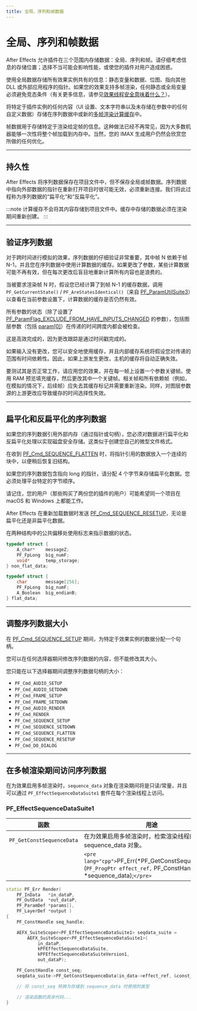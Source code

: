 ```yaml
---
title: 全局、序列和帧数据
---
```

# 全局、序列和帧数据

After Effects 允许插件在三个范围内存储数据：全局、序列和帧。请仔细考虑信息的存储位置；选择不当可能会影响性能，或使您的插件对用户造成困惑。

使用全局数据存储所有效果实例共有的信息：静态变量和数据、位图、指向其他 DLL 或外部应用程序的指针。如果您的效果支持多帧渲染，任何静态或全局变量必须避免竞态条件（有关更多信息，请参见[效果线程安全意味着什么？](../multi-frame-rendering-in-ae#what-does-it-mean-for-an-effect-to-be-thread-safe)）。

将特定于插件实例的任何内容（UI 设置、文本字符串以及未存储在参数中的任何自定义数据）存储在序列数据中或新的[多帧渲染计算缓存](../multi-frame-rendering-in-ae#compute-cache-for-multi-frame-rendering)中。

帧数据用于存储特定于渲染给定帧的信息。这种做法已经不再常见，因为大多数机器能够一次性将整个帧加载到内存中。当然，您的 IMAX 生成用户仍然会欣赏您所做的任何优化。

---

## 持久性

After Effects 将序列数据保存在项目文件中，但不保存全局或帧数据。序列数据中指向外部数据的指针在重新打开项目时很可能无效，必须重新连接。我们将此过程称为序列数据的“扁平化”和“反扁平化”。

:::note
计算缓存不会将其内容存储到项目文件中。缓存中存储的数据必须在渲染期间重新创建。
:::

---

## 验证序列数据

对于跨时间进行模拟的效果，序列数据的仔细验证非常重要，其中帧 N 依赖于帧 N-1，并且您在序列数据中使用计算数据的缓存。如果更改了参数，某些计算数据可能不再有效，但在每次更改后盲目地重新计算所有内容也是浪费的。

当被要求渲染帧 N 时，假设您已经计算了到帧 N-1 的缓存数据，调用 `PF_GetCurrentState()` / `PF_AreStatesIdentical()`（来自 [PF_ParamUtilSuite3](../parameter-supervision#pf_paramutilsuite3)）以查看在当前参数设置下，计算数据的缓存是否仍然有效。

所有参数的状态（除了设置了 [PF_ParamFlag_EXCLUDE_FROM_HAVE_INPUTS_CHANGED](../../effect-basics/PF_ParamDef#parameter-flags) 的参数），包括图层参数（包括 [param[0]](../../effect-basics/PF_ParamDef#param-zero)）在传递的时间跨度内都会被检查。

这是高效完成的，因为更改跟踪是通过时间戳完成的。

如果输入没有更改，您可以安全地使用缓存，并且内部缓存系统将假设您对传递的范围有时间依赖性。因此，如果上游发生更改，主机的缓存将自动正确失效。

要测试其是否正常工作，请应用您的效果，并在每一帧上设置一个参数关键帧。使用 RAM 预览填充缓存，然后更改其中一个关键帧。相关帧和所有依赖帧（例如，在模拟的情况下，后续帧）应失去其缓存标记并需要重新渲染。同样，对图层参数源的上游更改应导致缓存的时间选择性失效。

---

## 扁平化和反扁平化的序列数据

如果您的序列数据引用外部内存（通过指针或句柄），您必须对数据进行扁平化和反扁平化处理以实现磁盘安全存储。这类似于创建您自己的微型文件格式。

在收到 [PF_Cmd_SEQUENCE_FLATTEN](../../effect-basics/command-selectors#sequence-selectors) 时，将指针引用的数据放入一个连续的块中，以便稍后恢复旧结构。

如果您的序列数据包含指向 long 的指针，请分配 4 个字节来存储扁平化数据。您必须处理平台特定的字节顺序。

请记住，您的用户（那些购买了两份您的插件的用户）可能希望同一个项目在 macOS 和 Windows 上都能工作。

After Effects 在重新加载数据时发送 [PF_Cmd_SEQUENCE_RESETUP](../../effect-basics/command-selectors#sequence-selectors)，无论是扁平化还是非扁平化数据。

在两种结构中的公共偏移处使用标志来指示数据的状态。

```cpp
typedef struct {
    A_char*    messageZ;
    PF_FpLong  big_numF;
    void*      temp_storage;
} non_flat_data;

typedef struct {
    char       message[256];
    PF_FpLong  big_numF;
    A_Boolean  big_endianB;
} flat_data;
```

---

## 调整序列数据大小

在 [PF_Cmd_SEQUENCE_SETUP](../../effect-basics/command-selectors#sequence-selectors) 期间，为特定于效果实例的数据分配一个句柄。

您可以在任何选择器期间修改序列数据的内容，但不能修改其大小。

您只能在以下选择器期间调整序列数据句柄的大小：

- `PF_Cmd_AUDIO_SETUP`
- `PF_Cmd_AUDIO_SETDOWN`
- `PF_Cmd_FRAME_SETUP`
- `PF_Cmd_FRAME_SETDOWN`
- `PF_Cmd_AUDIO_RENDER`
- `PF_Cmd_RENDER`
- `PF_Cmd_SEQUENCE_SETUP`
- `PF_Cmd_SEQUENCE_SETDOWN`
- `PF_Cmd_SEQUENCE_FLATTEN`
- `PF_Cmd_SEQUENCE_RESETUP`
- `PF_Cmd_DO_DIALOG`

---

## 在多帧渲染期间访问序列数据

在为效果启用多帧渲染时，`sequence_data` 对象在渲染期间将是只读/常量，并且可以通过 `PF_EffectSequenceDataSuite1` 套件在每个渲染线程上访问。

### PF_EffectSequenceDataSuite1

| 函数                        | 用途                                                                                                                                        |
| --------------------------- | ------------------------------------------------------------------------------------------------------------------------------------------- |
| `PF_GetConstSequenceData` | 在为效果启用多帧渲染时，检索渲染线程的只读常量 sequence_data 对象。                                                                         |
|                             | `<pre lang="cpp">`PF_Err(*PF_GetConstSequenceData)(``PF_ProgPtr effect_ref,``  PF_ConstHandle \*sequence_data);`</pre>` |

```cpp
static PF_Err Render(
    PF_InData   *in_dataP,
    PF_OutData  *out_dataP,
    PF_ParamDef *params[],
    PF_LayerDef *output )
{
    PF_ConstHandle seq_handle;

    AEFX_SuiteScoper<PF_EffectSequenceDataSuite1> seqdata_suite =
        AEFX_SuiteScoper<PF_EffectSequenceDataSuite1>(
            in_dataP,
            kPFEffectSequenceDataSuite,
            kPFEffectSequenceDataSuiteVersion1,
            out_dataP);

    PF_ConstHandle const_seq;
    seqdata_suite->PF_GetConstSequenceData(in_data->effect_ref, &const_seq);

    // 将 const_seq 转换为存储到 sequence_data 时使用的类型

    // 渲染函数的其余代码...
}
```
